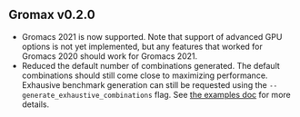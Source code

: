 ## Gromax v0.2.0
* Gromacs 2021 is now supported. Note that support of advanced GPU options is not yet implemented,
  but any features that worked for Gromacs 2020 should work for Gromacs 2021.
* Reduced the default number of combinations generated. The default combinations
  should still come close to maximizing performance. Exhausive benchmark generation
  can still be requested using the `--generate_exhaustive_combinations` flag. 
  See [the examples doc](../examples.md) for more details.
  
